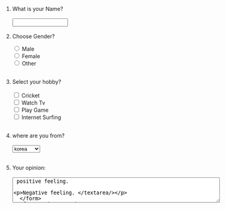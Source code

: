 <!DOCTYPE html>
<html>

 

<body>
<form action="" method="post">
 <ol> <li> What is your Name?</li> <br />
    <input type="text" name="name" size="15" maxlength="15" />
    
    
  </form> <br/>
 

<form action=""> <br />
<li>Choose Gender? <br /> </li>

  <input type="radio" name="gender" value="male"> Male<br>
  <input type="radio" name="gender" value="female"> Female<br>
  <input type="radio" name="gender" value="other"> Other
</form> <br />
<form action="" method="post">
<li> Select your hobby? </li> <br />
      <input type="checkbox" name="cricket" value="cricket" /> Cricket <br />
      <input type="checkbox" name="watchtv" value="watchtv" /> Watch Tv <br />
      <input type="checkbox" name="playgame" value="playgame" /> Play Game <br />
      <input type="checkbox" name="inserf" value="inserf" /> Internet Surfing
  </form> <br />
  <form action="" method="post">
 <li>   where are you from? </li> <br />
    <select name="country" > <br />
      <option value="korea">korea</option>
      <option value="pakistan">pakistan</option>
      <option value="japan">japan</option>
      <option value="china">china</option>
      <option value="india">india</option>
    </select>
  </form> <br />
  <form action="" method="post">
  <li>  Your opinion:</li> <br />
    <textarea cols="65" rows="4" name="Feedback" >
 positive feeling.
      
 Negative feeling.
    </textarea/>
  </form>
  <form action=""> <br />
    <input type="submit" value="confirm" name="confirm" />
    <input type="submit" value="cancel" name="cancel" />
  </form>
</body>
</html>
